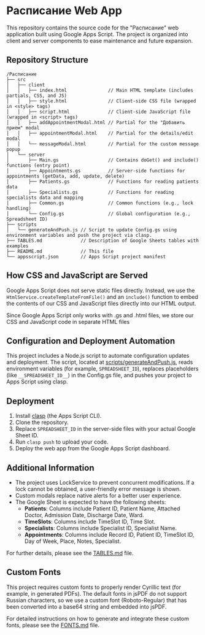 # Расписание Web App

This repository contains the source code for the "Расписание" web application built using Google Apps Script. The project is organized into client and server components to ease maintenance and future expansion.

## Repository Structure

```
/Расписание 
├── src 
│   ├── client 
│   │   ├── index.html               // Main HTML template (includes partials, CSS, and JS) 
│   │   ├── style.html               // Client-side CSS file (wrapped in <style> tags) 
│   │   ├── script.html              // Client-side JavaScript file (wrapped in <script> tags) 
│   │   ├── addAppointmentModal.html // Partial for the "Добавить прием" modal 
│   │   ├── appointmentModal.html    // Partial for the details/edit modal 
│   │   └── messageModal.html        // Partial for the custom message popup 
│   └── server 
│       ├── Main.gs                  // Contains doGet() and include() functions (entry point) 
│       ├── Appointments.gs          // Server-side functions for appointments (getData, add, update, delete) 
│       ├── Patients.gs              // Functions for reading patients data 
│       ├── Specialists.gs           // Functions for reading specialists data and mapping 
│       ├── Common.gs                // Common functions (e.g., lock handling) 
│       └── Config.gs                // Global configuration (e.g., Spreadsheet ID) 
├── scripts 
│   └── generateAndPush.js // Script to update Config.gs using environment variables and push the project via clasp. 
├── TABLES.md              // Description of Google Sheets tables with examples 
├── README.md              // This file 
└── appsscript.json        // Apps Script project manifest
```

## How CSS and JavaScript are Served

Google Apps Script does not serve static files directly. Instead, we use the `HtmlService.createTemplateFromFile()` and an `include()` function to embed the contents of our CSS and JavaScript files directly into our HTML output.

Since Google Apps Script only works with .gs and .html files, we store our CSS and JavaScript code in separate HTML files

## Configuration and Deployment Automation

This project includes a Node.js script to automate configuration updates and deployment. The script, located at [scripts/generateAndPush.js](scripts/generateAndPush.js), reads environment variables (for example, `SPREADSHEET_ID`), replaces placeholders (like `__SPREADSHEET_ID__`) in the Config.gs file, and pushes your project to Apps Script using clasp.

## Deployment

1. Install [clasp](https://developers.google.com/apps-script/guides/clasp) (the Apps Script CLI).
2. Clone the repository.
3. Replace `SPREADSHEET_ID` in the server-side files with your actual Google Sheet ID.
4. Run `clasp push` to upload your code.
5. Deploy the web app from the Google Apps Script dashboard.

## Additional Information

- The project uses LockService to prevent concurrent modifications. If a lock cannot be obtained, a user-friendly error message is shown.
- Custom modals replace native alerts for a better user experience.
- The Google Sheet is expected to have the following sheets:
  - **Patients**: Columns include Patient ID, Patient Name, Attached Doctor, Admission Date, Discharge Date, Ward.
  - **TimeSlots**: Columns include TimeSlot ID, Time Slot.
  - **Specialists**: Columns include Specialist ID, Specialist Name.
  - **Appointments**: Columns include Record ID, Patient ID, TimeSlot ID, Day of Week, Place, Notes, Specialist.

For further details, please see the [TABLES.md](docs/TABLES.md) file.

## Custom Fonts

This project requires custom fonts to properly render Cyrillic text (for example, in generated PDFs). The default fonts in jsPDF do not support Russian characters, so we use a custom font (Roboto-Regular) that has been converted into a base64 string and embedded into jsPDF.

For detailed instructions on how to generate and integrate these custom fonts, please see the [FONTS.md](docs/FONTS.md) file.
